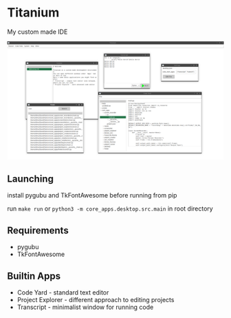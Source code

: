 # Titanium

My custom made IDE

![alt text for screen readers](screenshots/screenshot_01.png)

## Launching

install pygubu and TkFontAwesome before running from pip

run `make run` or `python3 -m core_apps.desktop.src.main` in root directory

## Requirements
* pygubu
* TkFontAwesome

## Builtin Apps

* Code Yard - standard text editor
* Project Explorer - different approach to editing projects
* Transcript - minimalist window for running code
